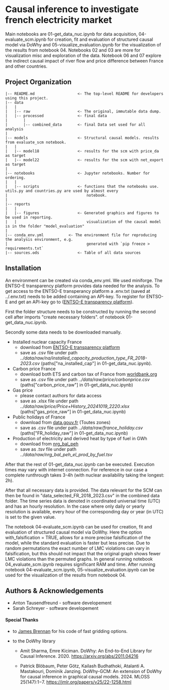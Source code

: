 Causal inference to investigate french electricity market
==============================


Main notebooks are 01-get_data_nuc.ipynb for data acquisition, 
04-evaluate_scm.ipynb for creation, fit and evaluation of structured causal model via DoWhy 
and 05-visualize_evaluation.ipynb for the visualization of the results from notebook 04. 
Notebooks 02 and 03 are more for visualization misc and exploration of the data. Notebook 06 and 07 explore the indirect causal impact of river flow and price difference between France and other countries.

Project Organization
------------

    |-- README.md                   <- The top-level README for developers using this project.
    |-- data
    |   |
    |   |-- raw                     <- The original, immutable data dump.
    |   |-- processed               <- final data
    |       |
    |       |-- combined_data       <- final Data set used for all analysis 
    |
    |-- models                      <- Structural causal models. results from evaluate_scm notebook.
    |   |
    |   |-- model18                 <- results for the scm with price_da as target
    |   |-- model22                 <- results for the scm with net_export as target
    |   
    |-- notebooks                   <- Jupyter notebooks. Number for ordering. 
    |   |
    |   |-- scripts                 <- functions that the notebooks use. utils.py and countries.py are used by almost every 
    |                                   notebook.
    |
    |-- reports  
    |   |
    |   |-- figures                 <- Generated graphics and figures to be used in reporting. 
    |   |                               visualization of the causal model is in the folder "model_evaluation"  
    |
    |-- conda_env.yml           <- The environment file for reproducing the analysis environment, e.g.
    │                                   generated with `pip freeze > requirements.txt` 
    |-- sources.ods                 <- Table of all data sources  

Installation
------------

An environment can be created via conda_env.yml. We used miniforge.
The ENTSO-E transparency platform provides data needed for the analysis.
To get access to the ENTSO-E transperancy platform a .env.txt (saved at ../.env.txt) needs to be added containing an API-key.
To register for ENTSO-E and get an API-key go to ([ENTSO-E transparency platform](https://www.entsoe.eu/data/transparency-platform/)).

First the folder structure needs to be constructed by running the second cell after imports "create necessary folders".
of notebook 01-get_data_nuc.ipynb.

Secondly some data needs to be downloaded manually.


- Installed nuclear capacity France
    - download from  [ENTSO-E transparency platform](https://transparency.entsoe.eu/generation/r2/installedGenerationCapacityAggregation/show?name=&defaultValue=false&viewType=TABLE&areaType=BZN&atch=false&dateTime.dateTime=01.01.2015+00:00|UTC|YEAR&dateTime.endDateTime=01.01.2025+00:00|UTC|YEAR&area.values=CTY|10YFR-RTE------C!BZN|10YFR-RTE------C&productionType.values=B01&productionType.values=B25&productionType.values=B02&productionType.values=B03&productionType.values=B04&productionType.values=B05&productionType.values=B06&productionType.values=B07&productionType.values=B08&productionType.values=B09&productionType.values=B10&productionType.values=B11&productionType.values=B12&productionType.values=B13&productionType.values=B14&productionType.values=B20&productionType.values=B15&productionType.values=B16&productionType.values=B17&productionType.values=B18&productionType.values=B19#)
    - save as .csv file under path *../data/raw/na/installed_capacity_production_type_FR_2018-2023.csv* (paths["na_installed_cap"] in 01-get_data_nuc.ipynb).
- Carbon price France
    - download both ETS and carbon tax of France from [worldbank.org](https://carbonpricingdashboard.worldbank.org/compliance/price)
    - save as .csv file under path *../data/raw/price/carbonprice.csv* (paths["carbon_price_raw"] in 01-get_data_nuc.ipynb)
- Gas price
    - please contact authors for data access
    - save as .xlsx file under path *../data/raw/price/Price+History_20241019_2220.xlsx* (paths["gas_price_raw"] in 01-get_data_nuc.ipynb)
- Public holidays of France
    - download from [data.gouv.fr](https://www.data.gouv.fr/en/datasets/jours-feries-en-france/) (Toutes zones)
    - save as .csv file under path *../data/raw/france_holiday.csv* (paths["FR_holiday_raw"] in 01-get_data_nuc.ipynb)
- Production of electricity and derived heat by type of fuel in GWh
    - download from [nrg_bal_peh](https://ec.europa.eu/eurostat/databrowser/explore/all/envir?lang=en&subtheme=nrg.nrg_quant.nrg_quanta&display=list&sort=category)
    - save as .tsv file under path *../data/raw/nrg_bal_peh_el_prod_by_fuel.tsv*
    
After that the rest of 01-get_data_nuc.ipynb can be executed. Execution times may vary with internet connection.
For reference in our case a complete runthrough takes 3-4h (with nuclear availability taking the longest: 2h).

After that all necessary data is provided. The data relevant for the SCM can then be found in "data_selected_FR_2018_2023.csv" in the combined data folder. The time series data is denoted in coordinated universal time (UTC) and has an hourly resolution. In the case where only daily or yearly resolution is available, every hour of the corresponding day or year (in UTC) is set to the given value.

The notebook 04-evaluate_scm.ipynb can be used for creation, fit and evaluation of structured causal model via DoWhy. 
Here the option with_falsification = TRUE, allows for a more precise falsification of the model, while the standard evaluation 
is faster but less precise. Due to random permutations the exact number of LMC violations can vary in falsification, but this should not impact  that the original graph shows fewer LMC violations than the permuted graphs. In general running notebook 04_evaluate_scm.ipynb requires significant RAM and time.
After running notebook 04-evaluate_scm.ipynb, 05-visualize_evaluation.ipynb can be used for the visualization of the results from notebook 04.

Authors & Acknowledgements
-------------------
- Anton Tausendfreund - software developement
- Sarah Schreyer - software developement

#### Special Thanks
- to [James Brennan](https://james-brennan.github.io/posts/fast_gridding_geopandas/) for his code of fast gridding options. 

- to the DoWhy library 
    - Amit Sharma, Emre Kiciman. DoWhy: An End-to-End Library for Causal Inference. 2020. https://arxiv.org/abs/2011.04216

    - Patrick Blöbaum, Peter Götz, Kailash Budhathoki, Atalanti A. Mastakouri, Dominik Janzing. DoWhy-GCM: An extension of DoWhy for causal inference in graphical causal models. 2024. MLOSS 25(147):1−7. https://jmlr.org/papers/v25/22-1258.html

